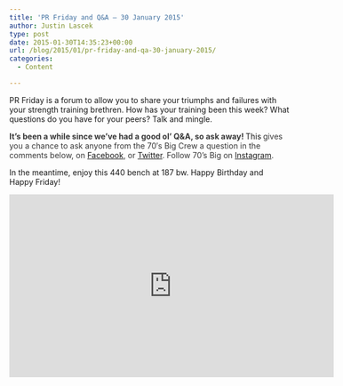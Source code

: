 ```yaml
---
title: 'PR Friday and Q&A – 30 January 2015'
author: Justin Lascek
type: post
date: 2015-01-30T14:35:23+00:00
url: /blog/2015/01/pr-friday-and-qa-30-january-2015/
categories:
  - Content

---
```

PR Friday is a forum to allow you to share your triumphs and failures with your strength training brethren. How has your training been this week? What questions do you have for your peers? Talk and mingle.

<strong style="color: #373737;">It&#8217;s been a while since we&#8217;ve had a good ol&#8217; Q&A, so ask away! </strong>This<strong style="color: #373737;"> </strong><span style="color: #373737;">gives you a chance to ask anyone from the 70′s Big Crew a question in the comments below, on <a href="https://www.facebook.com/70sBig" target="_blank">Facebook</a>, or <a href="https://twitter.com/70sBig" target="_blank">Twitter</a>. Follow 70&#8217;s Big on <a href="http://instagram.com/70s_Big" target="_blank">Instagram</a>. </span>

In the meantime, enjoy this 440 bench at 187 bw. Happy Birthday and Happy Friday!

<span class="embed-youtube" style="text-align:center; display: block;"><iframe class='youtube-player' type='text/html' width='584' height='329' src='https://www.youtube.com/embed/fdp7TuJh974?version=3&#038;rel=1&#038;fs=1&#038;autohide=2&#038;showsearch=0&#038;showinfo=1&#038;iv_load_policy=1&#038;wmode=transparent' allowfullscreen='true' style='border:0;'></iframe></span>
